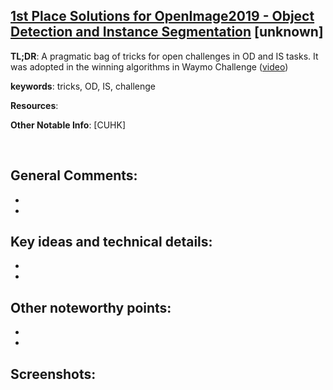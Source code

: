 [1st Place Solutions for
OpenImage2019 - Object Detection and Instance Segmentation](https://arxiv.org/pdf/2003.07557.pdf) [unknown]
---------------	

__TL;DR__: A pragmatic bag of tricks for open challenges in OD and IS tasks. It was adopted in the winning algorithms in Waymo Challenge ([video](https://youtu.be/9g9GsI33ol8?t=1632))

__keywords__: tricks, OD, IS, challenge

__Resources__: 

__Other Notable Info__: [CUHK]

<br/>    

General Comments:
------
* 
* 

Key ideas and technical details:
------
* 
* 

Other noteworthy points:
------
* 
* 

Screenshots:
------

